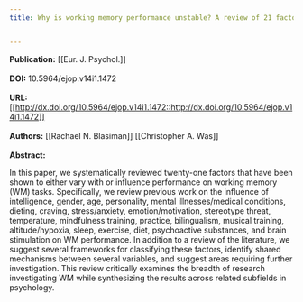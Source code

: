 ```yaml
---
title: Why is working memory performance unstable? A review of 21 factors


---
```


**Publication:** [[Eur. J. Psychol.]]<br><br>**DOI:** 10.5964/ejop.v14i1.1472                                          
<br>**URL:**[[http://dx.doi.org/10.5964/ejop.v14i1.1472::http://dx.doi.org/10.5964/ejop.v14i1.1472]]<br><br>**Authors:** [[Rachael N. Blasiman]] [[Christopher A. Was]] <br><br>**Abstract:**<p>In this paper, we systematically reviewed twenty-one factors that have been shown to either vary with or influence performance on working memory (WM) tasks. Specifically, we review previous work on the influence of intelligence, gender, age, personality, mental illnesses/medical conditions, dieting, craving, stress/anxiety, emotion/motivation, stereotype threat, temperature, mindfulness training, practice, bilingualism, musical training, altitude/hypoxia, sleep, exercise, diet, psychoactive substances, and brain stimulation on WM performance. In addition to a review of the literature, we suggest several frameworks for classifying these factors, identify shared mechanisms between several variables, and suggest areas requiring further investigation. This review critically examines the breadth of research investigating WM while synthesizing the results across related subfields in psychology.</p>

